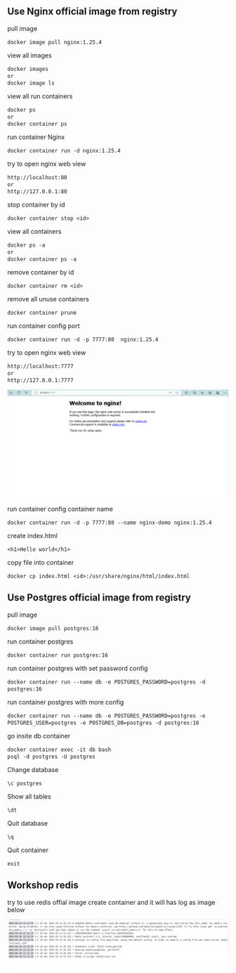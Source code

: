 ## Use Nginx official image from registry

pull image
```
docker image pull nginx:1.25.4
```

view all images
```
docker images
or
docker image ls
```

view all run containers
```
docker ps
or
docker container ps
```

run container Nginx
```
docker container run -d nginx:1.25.4
```

try to open nginx web view
```
http://localhost:80
or
http://127.0.0.1:80
```

stop container by id
```
docker container stop <id>
```

view all containers
```
docker ps -a
or
docker container ps -a
```

remove container by id
```
docker container rm <id>
```

remove all unuse containers
```
docker container prune
```

run container config port
```
docker container run -d -p 7777:80  nginx:1.25.4
```

try to open nginx web view
```
http://localhost:7777
or
http://127.0.0.1:7777
```

![alt text](nginx-web.PNG)

run container config container name
```
docker container run -d -p 7777:80 --name nginx-demo nginx:1.25.4
```

create index.html
```
<h1>Hello world</h1>
``` 

copy file into container
```
docker cp index.html <id>:/usr/share/nginx/html/index.html
```

## Use Postgres official image from registry

pull image
```
docker image pull postgres:16
```

run container postgres
```
docker container run postgres:16
```

run container postgres with set password config
```
docker container run --name db -e POSTGRES_PASSWORD=postgres -d postgres:16
```

run container postgres with more config
```
docker container run --name db -e POSTGRES_PASSWORD=postgres -e POSTGRES_USER=postgres -e POSTGRES_DB=postgres -d postgres:16
```

go insite db container
```
docker container exec -it db bash
psql -d postgres -U postgres
```

Change database
```
\c postgres
```

Show all tables
```
\dt
```

Quit database
```
\q
```

Quit container
```
exit
```

## Workshop redis

try to use redis offial image create container and it will has log as image below

![alt text](redis.PNG)
